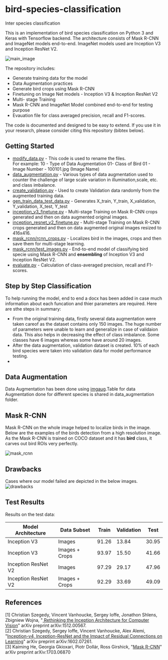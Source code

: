 # bird-species-classification
Inter species classification

This is an implementation of bird species classification on Python 3 and Keras with Tensorflow backend. The architecture consists of Mask R-CNN and ImageNet models end-to-end. ImageNet models used are Inception V3 and Inception ResNet V2.

![main_image](https://user-images.githubusercontent.com/22872200/45708132-49ab7380-bb9e-11e8-8bd5-8beb9f077d90.jpg)

The repository includes:
* Generate training data for the model
* Data Augmentation practices
* Generate bird crops using Mask R-CNN 
* Finetuning on Image Net models - Inception V3 & Inception ResNet V2
* Multi- stage Training
* Mask R-CNN and ImageNet Model combined end-to-end for testing purpose
* Evauation file for class averaged precision, recall and F1-scores.

The code is documented and designed to be easy to extend. If you use it in your research, please consider citing this repository (bibtex below). 

## Getting Started
 * [modify_data.py](https://github.com/AKASH2907/bird-species-classification/blob/master/modify_data.py) - This code is used to rename the files. <br /> For example: 10 - Type of Data Augmentation 01- Class of Bird 01 - Image Number - 100101.jpg (Image Name)
 * [data_augmentation.py](https://github.com/AKASH2907/bird-species-classification/blob/master/data_augmentation/data_augmentation.py) - Various types of data augmentation used to counter the challenge of large scale variation in illumination,scale, etc. and class imbalance.
 * [create_validation.py](https://github.com/AKASH2907/bird-species-classification/blob/master/create_validation.py) - Used to create Validation data randomly from the augmented training data.
* [gen_train_data_test_data.py](https://github.com/AKASH2907/bird-species-classification/blob/master/gen_train_data_test_data.py) - Generates X_train, Y_train, X_validation, Y_validation, X_test, Y_test
* [inception_v3_finetune.py](https://github.com/AKASH2907/bird-species-classification/blob/master/inception_v3_finetune.py) - Multi-stage Training on Mask R-CNN crops generated and then on data augmented original images.
* [inception_resnet_v2_finetune.py](https://github.com/AKASH2907/bird-species-classification/blob/master/inception_resnet_v2_finetune.py) - Multi-stage Training on Mask R-CNN crops generated and then on data augmented original images resized to 416x416.
* [mask_rcnn/rcnn_crops.py](https://github.com/AKASH2907/bird-species-classification/blob/master/mask_rcnn/rcnn_crops.py) - Localizes bird in the images, crops and then save them for multi-stage learning.
* [mask_rcnn/test_images.py](https://github.com/AKASH2907/bird-species-classification/blob/master/mask_rcnn/test_images.py) - 
End-to-end model of classifying bird specie using Mask R-CNN and **ensembling** of Inception V3 and Inception ResNet V2.
* [evaluate.py](https://github.com/AKASH2907/bird-species-classification/blob/master/evaluate.py) - Calculation of class-averaged precision, recall and F1-scores.

## Step by Step Classification
To help running the model, end to end a docx has been added in case much information about each funcation and thier parameters are required. Here are sthe steps in summary:

* From the original training data, firstly several data augmentation were taken careof as the dataset contains only 150 images. The huge number of parameters were unable to learn and generalize in case of validaion data. This also helps in decreasing the effect of class imbalance. Some classes have 6 images whereas some have around 20 images.
* After the data augmentation, validation dataset is created. 10% of each bird species were taken into validation data for model performance testing.
* 

## Data Augmentation
Data Augmentation has been done using [imgaug](https://imgaug.readthedocs.io/en/latest/source/augmenters.html#affine).Table for data Augmentation done for different species is shared in data_augmentation folder.


## Mask R-CNN
Mask R-CNN on the whole image helped to localize birds in the image. Below are the examples of the birds detection from a high resolution image. As the Mask R-CNN is trained on COCO dataset and it has **bird** class, it carves out bird ROIs very perfectly.

![mask_rcnn](https://user-images.githubusercontent.com/22872200/45112827-5b385880-b166-11e8-94c1-8d42edb4a2c6.jpg)


## Drawbacks

Cases where our model failed are depicted in the below images.
![drawbacks](https://user-images.githubusercontent.com/22872200/45113093-0517e500-b167-11e8-9486-f90f8620ae70.jpg)


## Test Results
Results on the test data:

Model Architecture| Data Subset | Train | Validation | Test
------------- | -------- | ---------  | ---------- | ----------
Inception V3  | Images| 91.26 | 13.84|30.95 
Inception V3| Images + Crops| 93.97| 15.50|41.66
Inception ResNet V2  | Images| 97.29 |29.17  |47.96
Inception ResNet V2| Images + Crops |92.29|33.69|49.09

## References
[1] Christian Szegedy, Vincent Vanhoucke, Sergey Ioffe, Jonathon Shlens, Zbigniew Wojna, "[
Rethinking the Inception Architecture for Computer Vision](https://arxiv.org/abs/1512.00567)" arXiv preprint arXiv:1512.00567. <br />
[2] Christian Szegedy, Sergey Ioffe, Vincent Vanhoucke, Alex Alemi, "[Inception-v4, Inception-ResNet and the Impact of Residual Connections on Learning](https://arxiv.org/abs/1602.07261)" arXiv preprint arXiv:1602.07261. <br />
[3] Kaiming He, Georgia Gkioxari, Piotr Dollár, Ross Girshick, "[Mask R-CNN](https://arxiv.org/abs/1703.06870)" arXiv preprint arXiv:1703.06870 
